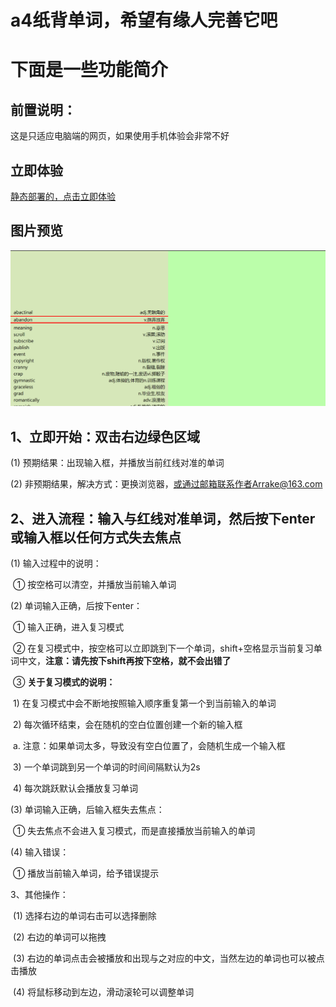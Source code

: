 # a4纸背单词，希望有缘人完善它吧
# 下面是一些功能简介

## **前置说明：**

这是只适应电脑端的网页，如果使用手机体验会非常不好

## 立即体验

[静态部署的，点击立即体验](/test.html)

## 图片预览

![a4](img/readme/a4.gif)

## 1、立即开始：双击右边绿色区域

(1) 预期结果：出现输入框，并播放当前红线对准的单词

(2) 非预期结果，解决方式：更换浏览器，或通过邮箱联系作者Arrake@163.com

## 2、进入流程：输入与红线对准单词，然后按下enter或输入框以任何方式失去焦点

(1) 输入过程中的说明：

​		① 按空格可以清空，并播放当前输入单词

(2) 单词输入正确，后按下enter：

​		① 输入正确，进入复习模式

​		② 在复习模式中，按空格可以立即跳到下一个单词，shift+空格显示当前复习单词中文，**注意：请先按下shift再按下空格，就不会出错了**

​		③ **关于复习模式的说明：**

​		1) 在复习模式中会不断地按照输入顺序重复第一个到当前输入的单词

​		2) 每次循环结束，会在随机的空白位置创建一个新的输入框

​				a. 注意：如果单词太多，导致没有空白位置了，会随机生成一个输入框

​		3) 一个单词跳到另一个单词的时间间隔默认为2s

​		4) 每次跳跃默认会播放复习单词

(3) 单词输入正确，后输入框失去焦点：

​		① 失去焦点不会进入复习模式，而是直接播放当前输入的单词

(4) 输入错误：

​		① 播放当前输入单词，给予错误提示

3、其他操作：

​	(1) 选择右边的单词右击可以选择删除

​	(2) 右边的单词可以拖拽

​	(3) 右边的单词点击会被播放和出现与之对应的中文，当然左边的单词也可以被点击播放

​	(4) 将鼠标移动到左边，滑动滚轮可以调整单词

